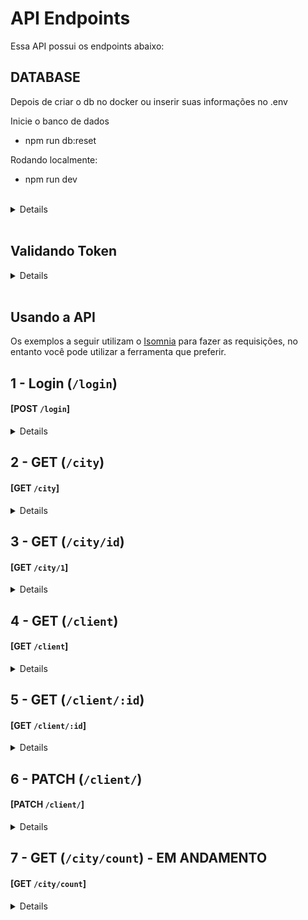 # API Endpoints
Essa API possui os endpoints abaixo:

## DATABASE
Depois de criar o db no docker ou inserir suas informações no .env

Inicie o banco de dados
  - npm run db:reset

Rodando localmente:

 - npm run dev

<br/>

<details>

|  | Método | Descrição |
|---|---|---|
| 01 | `POST - http://localhost:3001/login` | Efetua o login do cliente, faz a verificação no banco de dados e retorna o token do cliente. |
| 02 | `GET - http://localhost:3001/login/validate` | Retorna o id do cliente que fez o login  |
| 03 | `GET - http://localhost:3001/client` | Busca todos os clientes  |
| 04 | `GET - http://localhost:3001/client/city` | Busca todos os cliente por cidade. |
| 07 | `GET - http://localhost:3001/client/city` | Busca um pedido específico. |
| 08 | `PATCH - http://localhost:3001/client/:id` | Atualiza os dados do cliente. |


</details>

<br/>

## Validando Token

<details>

- Se o token for inexistente o resultado retornado deverá ser conforme exibido abaixo, com um status http `401`:

            {
              "message": "Token not found"
            }

 - Se o token for inválido o resultado retornado deverá ser conforme exibido abaixo, com um status http `401`:

            {
              "message": "Token must be a valid token"
            }

</details>

<br/>

## Usando a API
Os exemplos a seguir utilizam o [Isomnia](https://insomnia.rest/) para fazer as requisições, no entanto você pode utilizar a ferramenta que preferir.

## 1 - Login (`/login`)
#### [POST `/login`]

<details>

+ Request (application/json)
+ Body

    {
	    "email": "luz.matheus11@gmail.com",
	    "password": "12345"
    }

+ Response 201 Created (application/json)

    {
	    "token": "eyJhbGciOiJIUzI1NiIsInR5cCI6IkpXVCJ9.eyJlbWFpbCI6Imx1ei5tYXRoZXVzMTFAZ21haWwuY29tIiwicGFzc3dvcmQiOiIxMjM0NSIsImlhdCI6MTY2Nzk3Mzc5MiwiZXhwIjoxNjY4NTc4NTkyfQ.msMDR0J5sypS-Vx4e7655NxGGD17NpQgdlV_1INRv1E"
    }

</details>

## 2 - GET (`/city`)
#### [GET `/city`]

<details>

+ Response 200 OK (application/json)

  [
    {
      "id": 1,
      "name": "Warner, NH"
    },
    {
      "id": 2,
      "name": "East Natchitoches, PA"
    },
    {
      "id": 3,
      "name": "Lyon, WV"
    },
    {
      "id": 4,
      "name": "Willow Run, IL"
    },
    {
      "id": 5,
      "name": "Conyersville, AZ"
    },
    {
      "id": 6,
      "name": "Mount Baker, NY"
    },
  ]

</details>

## 3 - GET (`/city/id`)
#### [GET `/city/1`]

<details>

  + Response 200 OK (application/json)

    [
      {
        "id": 1,
        "first_name": "Laura",
        "last_name": "Richards",
        "email": "lrichards0@reverbnation.com",
        "gender": "Female",
        "company_id": 1,
        "city_id": 1,
        "title_id": 1,
        "company": {
          "name": "Meezzy"
        },
        "city": {
          "id": 1,
          "name": "Warner, NH"
        },
        "office": {
          "name": "Biostatistician III"
        }
      }
  ]

</details>

## 4 - GET (`/client`)
#### [GET `/client`]

<details>

  + Response 200 OK (application/json)

    [
      {
        "id": 1,
        "first_name": "Laura",
        "last_name": "Richards",
        "email": "lrichards0@reverbnation.com",
        "gender": "Female",
        "company_id": 1,
        "city_id": 1,
        "title_id": 1,
        "company": {
          "name": "Meezzy"
        },
        "city": {
          "name": "Warner, NH"
        },
        "office": {
          "name": "Biostatistician III"
        }
      },
      {
        "id": 2,
        "first_name": "Margaret",
        "last_name": "Mendoza",
        "email": "mmendoza1@sina.com.cn",
        "gender": "Female",
        "company_id": 4,
        "city_id": 3,
        "title_id": 2,
        "company": {
          "name": "Bubblemix"
        },
        "city": {
          "name": "Lyon, WV"
        },
        "office": {
          "name": "VP Marketing"
        }
      },
      {
        "id": 3,
        "first_name": "Craig",
        "last_name": "Mccoy",
        "email": "cmccoy2@bluehost.com",
        "gender": "Male",
        "company_id": 4,
        "city_id": 3,
        "title_id": 3,
        "company": {
          "name": "Bubblemix"
        },
        "city": {
          "name": "Lyon, WV"
        },
        "office": {
          "name": "Senior Sales Associate"
        }
      },
      {
        "id": 4,
        "first_name": "James",
        "last_name": "Moore",
        "email": "jmoore3@apache.org",
        "gender": "Male",
        "company_id": 4,
        "city_id": 4,
        "title_id": 4,
        "company": {
          "name": "Bubblemix"
        },
        "city": {
          "name": "Willow Run, IL"
        },
        "office": {
          "name": "Physical Therapy Assistant"
        }
      },
      ...
    ]

</details>

## 5 - GET (`/client/:id`)
#### [GET `/client/:id`]


<details>

+ Response 200 OK (application/json)

    {
      "id": 3,
      "first_name": "Craig",
      "last_name": "Mccoy",
      "email": "cmccoy2@bluehost.com",
      "gender": "Male",
      "company_id": 4,
      "city_id": 3,
      "title_id": 3,
      "company": {
        "name": "Bubblemix"
      },
      "city": {
        "name": "Lyon, WV"
      },
      "office": {
        "name": "Senior Sales Associate"
      }
    }

</details>

## 6 - PATCH (`/client/`)
#### [PATCH `/client/`]


<details>

+ Request (application/json)
+ Body

    {
      "email": "lrichards0@reverbnation.com",
      "gender": "Masculino",
      "companyId": 2,
      "cityId": 2,
      "titleId": 3
    }

+ Response 200 OK (application/json)

    "Updated"

</details>

## 7 - GET (`/city/count`) - **EM ANDAMENTO**
#### [GET `/city/count`]


<details>


</details>

</details>
